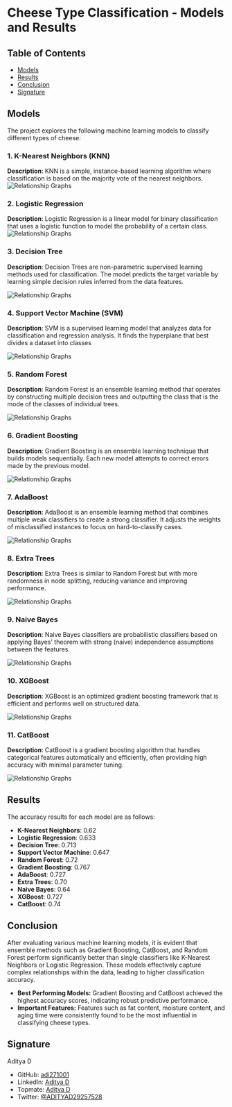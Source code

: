 # Cheese Type Classification - Models and Results

## Table of Contents

- [Models](#models)
- [Results](#results)
- [Conclusion](#conclusion)
- [Signature](#signature)

## Models

The project explores the following machine learning models to classify different types of cheese:

### 1. K-Nearest Neighbors (KNN)

**Description**: 
KNN is a simple, instance-based learning algorithm where classification is based on the majority vote of the nearest neighbors.
![Relationship Graphs](https://github.com/adi271001/ML-Crate/blob/cheese-classification/Cheese%20Classification/Images/__results___69_1.png)

### 2. Logistic Regression

**Description**: 
Logistic Regression is a linear model for binary classification that uses a logistic function to model the probability of a certain class.
![Relationship Graphs](https://github.com/adi271001/ML-Crate/blob/cheese-classification/Cheese%20Classification/Images/__results___69_2.png)

### 3. Decision Tree

**Description**: 
Decision Trees are non-parametric supervised learning methods used for classification. The model predicts the target variable by learning simple decision rules inferred from the data features.


![Relationship Graphs](https://github.com/adi271001/ML-Crate/blob/cheese-classification/Cheese%20Classification/Images/__results___69_3.png)

### 4. Support Vector Machine (SVM)

**Description**: 
SVM is a supervised learning model that analyzes data for classification and regression analysis. It finds the hyperplane that best divides a dataset into classes


![Relationship Graphs](https://github.com/adi271001/ML-Crate/blob/cheese-classification/Cheese%20Classification/Images/__results___69_4.png)

### 5. Random Forest

**Description**: 
Random Forest is an ensemble learning method that operates by constructing multiple decision trees and outputting the class that is the mode of the classes of individual trees.


![Relationship Graphs](https://github.com/adi271001/ML-Crate/blob/cheese-classification/Cheese%20Classification/Images/__results___69_5.png)

### 6. Gradient Boosting

**Description**: 
Gradient Boosting is an ensemble learning technique that builds models sequentially. Each new model attempts to correct errors made by the previous model.

![Relationship Graphs](https://github.com/adi271001/ML-Crate/blob/cheese-classification/Cheese%20Classification/Images/__results___60_6.png)

### 7. AdaBoost

**Description**: 
AdaBoost is an ensemble learning method that combines multiple weak classifiers to create a strong classifier. It adjusts the weights of misclassified instances to focus on hard-to-classify cases.



![Relationship Graphs](https://github.com/adi271001/ML-Crate/blob/cheese-classification/Cheese%20Classification/Images/__results___69_7.png)

### 8. Extra Trees

**Description**: 
Extra Trees is similar to Random Forest but with more randomness in node splitting, reducing variance and improving performance.


![Relationship Graphs](https://github.com/adi271001/ML-Crate/blob/cheese-classification/Cheese%20Classification/Images/__results___69_8.png)

### 9. Naive Bayes

**Description**: 
Naive Bayes classifiers are probabilistic classifiers based on applying Bayes' theorem with strong (naive) independence assumptions between the features.

![Relationship Graphs](https://github.com/adi271001/ML-Crate/blob/cheese-classification/Cheese%20Classification/Images/__results___69_9.png)

### 10. XGBoost

**Description**: 
XGBoost is an optimized gradient boosting framework that is efficient and performs well on structured data.

![Relationship Graphs](https://github.com/adi271001/ML-Crate/blob/cheese-classification/Cheese%20Classification/Images/__results___69_10.png)

### 11. CatBoost

**Description**: 
CatBoost is a gradient boosting algorithm that handles categorical features automatically and efficiently, often providing high accuracy with minimal parameter tuning.


![Relationship Graphs](https://github.com/adi271001/ML-Crate/blob/cheese-classification/Cheese%20Classification/Images/__results___69_11.png)

## Results

The accuracy results for each model are as follows:

- **K-Nearest Neighbors**: 0.62
- **Logistic Regression**: 0.633
- **Decision Tree**: 0.713
- **Support Vector Machine**: 0.647
- **Random Forest**: 0.72
- **Gradient Boosting**: 0.767
- **AdaBoost**: 0.727
- **Extra Trees**: 0.70
- **Naive Bayes**: 0.64
- **XGBoost**: 0.727
- **CatBoost**: 0.74

## Conclusion

After evaluating various machine learning models, it is evident that ensemble methods such as Gradient Boosting, CatBoost, and Random Forest perform significantly better than single classifiers like K-Nearest Neighbors or Logistic Regression. These models effectively capture complex relationships within the data, leading to higher classification accuracy.

- **Best Performing Models:** Gradient Boosting and CatBoost achieved the highest accuracy scores, indicating robust predictive performance.
- **Important Features:** Features such as fat content, moisture content, and aging time were consistently found to be the most influential in classifying cheese types.

## Signature

Aditya D
* GitHub: [adi271001](https://www.github.com/adi271001)
* LinkedIn: [Aditya D](https://www.linkedin.com/in/aditya-d-23453a179/)
* Topmate: [Aditya D](https://topmate.io/aditya_d/)
* Twitter: [@ADITYAD29257528](https://x.com/ADITYAD29257528)
